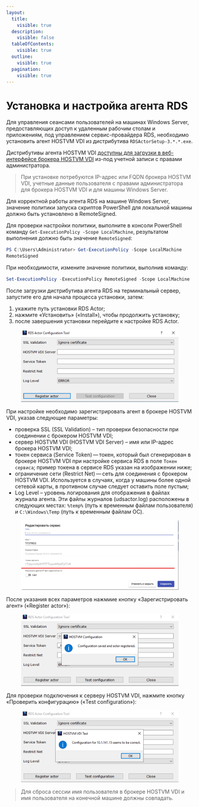 ```yaml
---
layout:
  title:
    visible: true
  description:
    visible: false
  tableOfContents:
    visible: true
  outline:
    visible: true
  pagination:
    visible: true
---
```


# Установка и настройка агента RDS

Для управления сеансами пользователей на машинах Windows Server, предоставляющих доступ к удаленным рабочим столам и приложениям, под управлением сервис-провайдера RDS, необходимо установить агент HOSTVM VDI из дистрибутива `RDSActorSetup-3.*.*.exe`.

Дистрибутивы агента HOSTVM VDI [доступны для загрузки в веб-интерфейсе брокера HOSTVM VDI](../../hostvm-vdi-installation-guide/actor.md) из-под учетной записи с правами администратора.

> При установке потребуются IP-адрес или FQDN брокера HOSTVM VDI, учетные данные пользователя с правами администратора для брокера HOSTVM VDI и для машины Windows Server.

Для корректной работы агента RDS на машине Windows Server, значение политики запуска скриптов PowerShell для локальной машины должно быть установлено в RemoteSigned.

Для проверки настройки политики, выполните в консоли PowerShell команду `Get-ExecutionPolicy -Scope LocalMachine`, результатом выполнения должно быть значение `RemoteSigned`:

```powershell
PS C:\Users\Administrator> Get-ExecutionPolicy -Scope LocalMachine
RemoteSigned
```

При необходимости, измените значение политики, выполнив команду:

```powershell
Set-ExecutionPolicy -ExecutionPolicy RemoteSigned -Scope LocalMachine
```

После загрузки дистрибутива агента RDS на терминальный сервер, запустите его для начала процесса установки, затем:

1. укажите путь установки RDS Actor;
2. нажмите «Установить» («Install»), чтобы продолжить установку;
3. после завершения установки перейдите к настройке RDS Actor.

<figure><img src="../../../.gitbook/assets/rds-actor-1.png" alt=""><figcaption></figcaption></figure>

При настройке необходимо зарегистрировать агент в брокере HOSTVM VDI, указав следующие параметры:

* проверка SSL (SSL Validation) – тип проверки безопасности при соединении с брокером HOSTVM VDI;
* сервер HOSTVM VDI (HOSTVM VDI Server) – имя или IP-адрес брокера HOSTVM VDI;
* токен сервиса (Service Token) — токен, который был сгенерирован в брокере HOSTVM VDI при настройке сервиса RDS в поле `Токен сервиса`; пример токена в сервисе RDS указан на изображении ниже;
* ограничение сети (Restrict Net) — сеть для соединения с брокером HOSTVM VDI. Используется в случаях, когда у машины более одной сетевой карты, в противном случае следует оставить поле пустым;
* Log Level – уровень логирования для отображения в файлах журнала агента. Эти файлы журналов (udsactor.log) расположены в следующих местах: `%temp%` (путь к временным файлам пользователя) и `C:\Windows\Temp` (путь к временным файлам ОС).

<figure><img src="../../../.gitbook/assets/rds-actor-2.png" alt=""><figcaption></figcaption></figure>

После указания всех параметров нажмиие кнопку «Зарегистрировать агент» («Register actor»):

<figure><img src="../../../.gitbook/assets/rds-actor-3.png" alt=""><figcaption></figcaption></figure>

Для проверки подключения к серверу HOSTVM VDI, нажмите кнопку «Проверить конфигурацию» («Test configuration»):

<figure><img src="../../../.gitbook/assets/rds-actor-4.png" alt=""><figcaption></figcaption></figure>

> Для сброса сессии имя пользователя в брокере HOSTVM VDI и имя пользователя на конечной машине должны совпадать.

